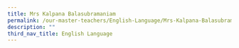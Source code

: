 ```yaml
---
title: Mrs Kalpana Balasubramaniam
permalink: /our-master-teachers/English-Language/Mrs-Kalpana-Balasubramaniam/
description: ""
third_nav_title: English Language
---
```

